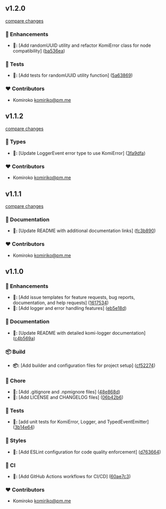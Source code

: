 
## v1.2.0

[compare changes](https://github.com/Komiriko/komi-logger/compare/v1.1.2...v1.2.0)

### 🚀 Enhancements

- **🚀:** [Add randomUUID utility and refactor KomiError class for node compatibility] ([ba536ea](https://github.com/Komiriko/komi-logger/commit/ba536ea))

### 🧪 Tests

- **🧪:** [Add tests for randomUUID utility function] ([5a63869](https://github.com/Komiriko/komi-logger/commit/5a63869))

### ❤️ Contributors

- Komiroko <komiriko@pm.me>

## v1.1.2

[compare changes](https://github.com/Komiriko/komi-logger/compare/v1.1.1...v1.1.2)

### 🌊 Types

- **🌊:** [Update LoggerEvent error type to use KomiError] ([3fa9dfa](https://github.com/Komiriko/komi-logger/commit/3fa9dfa))

### ❤️ Contributors

- Komiroko <komiriko@pm.me>

## v1.1.1

[compare changes](https://github.com/Komiriko/komi-logger/compare/v1.1.0...v1.1.1)

### 📖 Documentation

- **📖:** [Update README with additional documentation links] ([fc3b890](https://github.com/Komiriko/komi-logger/commit/fc3b890))

### ❤️ Contributors

- Komiroko <komiriko@pm.me>

## v1.1.0


### 🚀 Enhancements

- **🚀:** [Add issue templates for feature requests, bug reports, documentation, and help requests] ([1617534](https://github.com/Komiriko/komi-logger/commit/1617534))
- **🚀:** [Add logger and error handling features] ([eb5e18d](https://github.com/Komiriko/komi-logger/commit/eb5e18d))

### 📖 Documentation

- **📖:** [Update README with detailed komi-logger documentation] ([c4b569a](https://github.com/Komiriko/komi-logger/commit/c4b569a))

### 📦 Build

- **📦:** [Add builder and configuration files for project setup] ([cf52274](https://github.com/Komiriko/komi-logger/commit/cf52274))

### 🦉 Chore

- **🦉:** [Add .gitignore and .npmignore files] ([48e868d](https://github.com/Komiriko/komi-logger/commit/48e868d))
- **🦉:** [Add LICENSE and CHANGELOG files] ([06b42b6](https://github.com/Komiriko/komi-logger/commit/06b42b6))

### 🧪 Tests

- **🧪:** [add unit tests for KomiError, Logger, and TypedEventEmitter] ([3b14e64](https://github.com/Komiriko/komi-logger/commit/3b14e64))

### 🎨 Styles

- **🎨:** [Add ESLint configuration for code quality enforcement] ([d763664](https://github.com/Komiriko/komi-logger/commit/d763664))

### 🤖 CI

- **🤖:** [Add GitHub Actions workflows for CI/CD] ([60ae7c3](https://github.com/Komiriko/komi-logger/commit/60ae7c3))

### ❤️ Contributors

- Komiroko <komiriko@pm.me>

